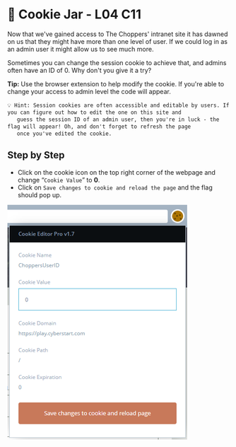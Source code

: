 # 🍪 Cookie Jar - L04 C11

Now that we've gained access to The Choppers' intranet site it has dawned on us that they might have more than one level of user. If we could log in as an admin user it might allow us to see much more.

Sometimes you can change the session cookie to achieve that, and admins often have an ID of 0. Why don't you give it a try?

**Tip:** Use the browser extension to help modify the cookie. If you're able to change your access to admin level the code will appear.

```
💡 Hint: Session cookies are often accessible and editable by users. If you can figure out how to edit the one on this site and
   guess the session ID of an admin user, then you're in luck - the flag will appear! Oh, and don't forget to refresh the page
   once you've edited the cookie.
```

## Step by Step

- Click on the cookie icon on the top right corner of the webpage and change “`Cookie Value`” to **0**.
- Click on `Save changes to cookie and reload the page` and the flag should pop up.

![image of cookie interface](/assets/cookiejar1.png)
